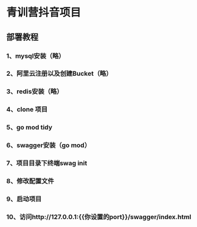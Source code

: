 # 青训营抖音项目

## 部署教程

### 1、mysql安装（略）

### 2、阿里云注册以及创建Bucket（略）

### 3、redis安装（略）

### 4、clone 项目

### 5、go mod tidy

### 6、swagger安装（go mod）
 
### 7、项目目录下终端swag init

### 8、修改配置文件

### 9、启动项目

### 10、访问http://127.0.0.1:{{你设置的port}}/swagger/index.html